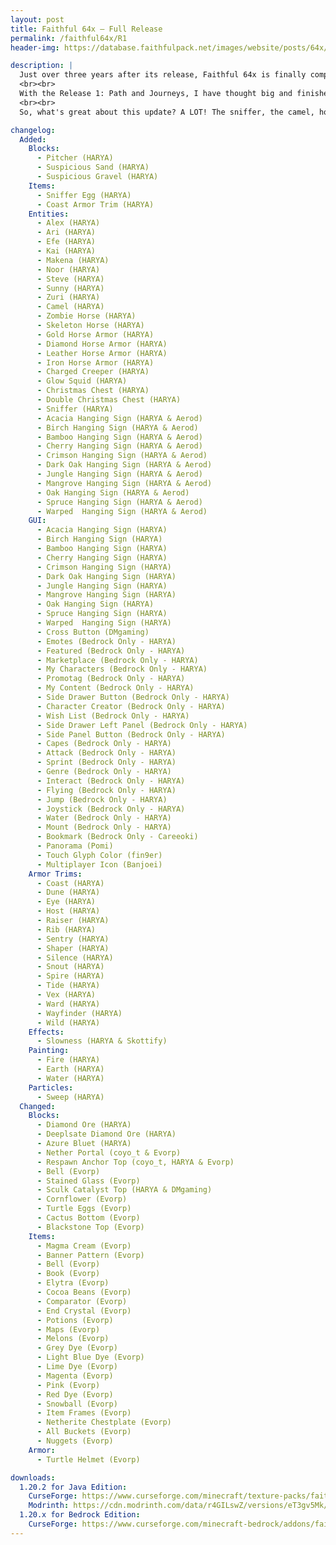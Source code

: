 ```yaml
---
layout: post
title: Faithful 64x – Full Release
permalink: /faithful64x/R1
header-img: https://database.faithfulpack.net/images/website/posts/64x/R1.jpg

description: |
  Just over three years after its release, Faithful 64x is finally complete!
  <br><br>
  With the Release 1: Path and Journeys, I have thought big and finished what I started. But first - thank you for your continued support since its launch on July 5, 2020. The pack is soon going to hit 3 million downloads and it's phenomenal!
  <br><br>
  So, what's great about this update? A LOT! The sniffer, the camel, horse armor, paintings, there's enough for everyone! The full list is available in the article below, and be warned, it's long... very long.

changelog:
  Added:
    Blocks:
      - Pitcher (HARYA)
      - Suspicious Sand (HARYA)
      - Suspicious Gravel (HARYA)
    Items:
      - Sniffer Egg (HARYA)
      - Coast Armor Trim (HARYA)
    Entities:
      - Alex (HARYA)
      - Ari (HARYA)
      - Efe (HARYA)
      - Kai (HARYA)
      - Makena (HARYA)
      - Noor (HARYA)
      - Steve (HARYA)
      - Sunny (HARYA)
      - Zuri (HARYA)
      - Camel (HARYA)
      - Zombie Horse (HARYA)
      - Skeleton Horse (HARYA)
      - Gold Horse Armor (HARYA)
      - Diamond Horse Armor (HARYA)
      - Leather Horse Armor (HARYA)
      - Iron Horse Armor (HARYA)
      - Charged Creeper (HARYA)
      - Glow Squid (HARYA)
      - Christmas Chest (HARYA)
      - Double Christmas Chest (HARYA)
      - Sniffer (HARYA)
      - Acacia Hanging Sign (HARYA & Aerod)
      - Birch Hanging Sign (HARYA & Aerod)
      - Bamboo Hanging Sign (HARYA & Aerod)
      - Cherry Hanging Sign (HARYA & Aerod)
      - Crimson Hanging Sign (HARYA & Aerod)
      - Dark Oak Hanging Sign (HARYA & Aerod)
      - Jungle Hanging Sign (HARYA & Aerod)
      - Mangrove Hanging Sign (HARYA & Aerod)
      - Oak Hanging Sign (HARYA & Aerod)
      - Spruce Hanging Sign (HARYA & Aerod)
      - Warped  Hanging Sign (HARYA & Aerod)
    GUI:
      - Acacia Hanging Sign (HARYA)
      - Birch Hanging Sign (HARYA)
      - Bamboo Hanging Sign (HARYA)
      - Cherry Hanging Sign (HARYA)
      - Crimson Hanging Sign (HARYA)
      - Dark Oak Hanging Sign (HARYA)
      - Jungle Hanging Sign (HARYA)
      - Mangrove Hanging Sign (HARYA)
      - Oak Hanging Sign (HARYA)
      - Spruce Hanging Sign (HARYA)
      - Warped  Hanging Sign (HARYA)
      - Cross Button (DMgaming)
      - Emotes (Bedrock Only - HARYA)
      - Featured (Bedrock Only - HARYA)
      - Marketplace (Bedrock Only - HARYA)
      - My Characters (Bedrock Only - HARYA)
      - Promotag (Bedrock Only - HARYA)
      - My Content (Bedrock Only - HARYA)
      - Side Drawer Button (Bedrock Only - HARYA)
      - Character Creator (Bedrock Only - HARYA)
      - Wish List (Bedrock Only - HARYA)
      - Side Drawer Left Panel (Bedrock Only - HARYA)
      - Side Panel Button (Bedrock Only - HARYA)
      - Capes (Bedrock Only - HARYA)
      - Attack (Bedrock Only - HARYA)
      - Sprint (Bedrock Only - HARYA)
      - Genre (Bedrock Only - HARYA)
      - Interact (Bedrock Only - HARYA)
      - Flying (Bedrock Only - HARYA)
      - Jump (Bedrock Only - HARYA)
      - Joystick (Bedrock Only - HARYA)
      - Water (Bedrock Only - HARYA)
      - Mount (Bedrock Only - HARYA)
      - Bookmark (Bedrock Only - Careeoki)
      - Panorama (Pomi)
      - Touch Glyph Color (fin9er)
      - Multiplayer Icon (Banjoei)
    Armor Trims:
      - Coast (HARYA)
      - Dune (HARYA)
      - Eye (HARYA)
      - Host (HARYA)
      - Raiser (HARYA)
      - Rib (HARYA)
      - Sentry (HARYA)
      - Shaper (HARYA)
      - Silence (HARYA)
      - Snout (HARYA)
      - Spire (HARYA)
      - Tide (HARYA)
      - Vex (HARYA)
      - Ward (HARYA)
      - Wayfinder (HARYA)
      - Wild (HARYA)
    Effects:
      - Slowness (HARYA & Skottify)
    Painting:
      - Fire (HARYA)
      - Earth (HARYA)
      - Water (HARYA)
    Particles:
      - Sweep (HARYA)
  Changed:
    Blocks:
      - Diamond Ore (HARYA)
      - Deeplsate Diamond Ore (HARYA)
      - Azure Bluet (HARYA)
      - Nether Portal (coyo_t & Evorp)
      - Respawn Anchor Top (coyo_t, HARYA & Evorp)
      - Bell (Evorp)
      - Stained Glass (Evorp)
      - Sculk Catalyst Top (HARYA & DMgaming)
      - Cornflower (Evorp)
      - Turtle Eggs (Evorp)
      - Cactus Bottom (Evorp)
      - Blackstone Top (Evorp)
    Items:
      - Magma Cream (Evorp)
      - Banner Pattern (Evorp)
      - Bell (Evorp)
      - Book (Evorp)
      - Elytra (Evorp)
      - Cocoa Beans (Evorp)
      - Comparator (Evorp)
      - End Crystal (Evorp)
      - Potions (Evorp)
      - Maps (Evorp)
      - Melons (Evorp)
      - Grey Dye (Evorp)
      - Light Blue Dye (Evorp)
      - Lime Dye (Evorp)
      - Magenta (Evorp)
      - Pink (Evorp)
      - Red Dye (Evorp)
      - Snowball (Evorp)
      - Item Frames (Evorp)
      - Netherite Chestplate (Evorp)
      - All Buckets (Evorp)
      - Nuggets (Evorp)
    Armor:
      - Turtle Helmet (Evorp)

downloads:
  1.20.2 for Java Edition:
    CurseForge: https://www.curseforge.com/minecraft/texture-packs/faithful-64x/download/4781970
    Modrinth: https://cdn.modrinth.com/data/r4GILswZ/versions/eT3gv5Mk/Faithful%2064x%20-%20R1.zip
  1.20.x for Bedrock Edition:
    CurseForge: https://www.curseforge.com/minecraft-bedrock/addons/faithful-64x-bedrock/download/4781972
---
```

